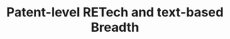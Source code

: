 ---
contributors: Donald Bowen, Laurent Fresard, Gerard Hoberg
description: "“RETech” measures whether the patent pertains to a technological area
  that is rapidly evolving (i.e., following breakthroughs) or stable. Higher levels
  of our measure detects patents in new areas and those in subsequent waves of development.
  High RETech patents substitute for existing technologies rather than complement
  them, receive more citations and get higher stock market reactions. Among measures
  without look-ahead bias, RETech has the strongest association with notable breakthrough
  patents (like lasers, DNA modifications,  satellites, Google’s PageRank, and more).\n\n“Tech
  Breadth” measures how much (or little) the patent’s text is spread \nacross technological
  fields. Patents with low levels of breadth (i.e. 0) are niche and can be understood
  by scientists familiar with a single field of study. High values of breadth indicate
  that the patent imbues ideas from many fields and will likely require teams with
  diverse knowledge to implement. As such, we expect low breadth patents to be more
  redeployable and complementary to the technology stacks outside the inventing firm.
  \                      "
last_edit: Wed, 20 Jul 2022 13:35:22 GMT
location: https://bowen.finance/bfh_data/
shortname: retech
title: Patent-level RETech and text-based Breadth
uuid: 08826b49-31e3-4487-a2c7-302b71f23a88
---